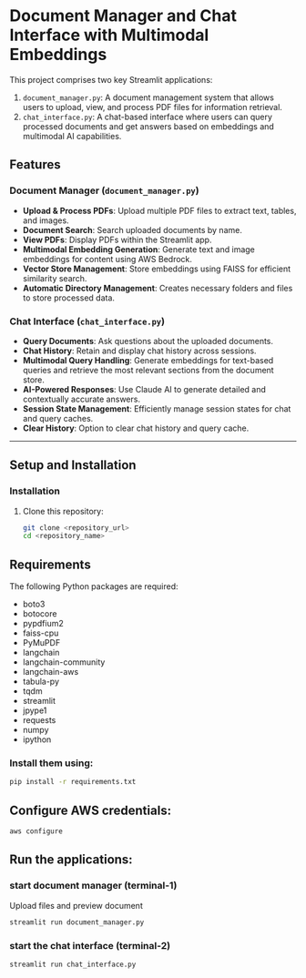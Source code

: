 # Document Manager and Chat Interface with Multimodal Embeddings

This project comprises two key Streamlit applications:
1. `document_manager.py`: A document management system that allows users to upload, view, and process PDF files for information retrieval.
2. `chat_interface.py`: A chat-based interface where users can query processed documents and get answers based on embeddings and multimodal AI capabilities.

## Features

### Document Manager (`document_manager.py`)
- **Upload & Process PDFs**: Upload multiple PDF files to extract text, tables, and images.
- **Document Search**: Search uploaded documents by name.
- **View PDFs**: Display PDFs within the Streamlit app.
- **Multimodal Embedding Generation**: Generate text and image embeddings for content using AWS Bedrock.
- **Vector Store Management**: Store embeddings using FAISS for efficient similarity search.
- **Automatic Directory Management**: Creates necessary folders and files to store processed data.

### Chat Interface (`chat_interface.py`)
- **Query Documents**: Ask questions about the uploaded documents.
- **Chat History**: Retain and display chat history across sessions.
- **Multimodal Query Handling**: Generate embeddings for text-based queries and retrieve the most relevant sections from the document store.
- **AI-Powered Responses**: Use Claude AI to generate detailed and contextually accurate answers.
- **Session State Management**: Efficiently manage session states for chat and query caches.
- **Clear History**: Option to clear chat history and query cache.

---

## Setup and Installation

### Installation
1. Clone this repository:
   ```bash
   git clone <repository_url>
   cd <repository_name>


## Requirements

The following Python packages are required:
- boto3
- botocore
- pypdfium2
- faiss-cpu
- PyMuPDF
- langchain
- langchain-community
- langchain-aws
- tabula-py
- tqdm
- streamlit
- jpype1
- requests
- numpy
- ipython

### Install them using:
```bash
pip install -r requirements.txt
```

## Configure AWS credentials:
```bash
aws configure
```

## Run the applications:

### start document manager (terminal-1)
Upload files and preview document
```bash
streamlit run document_manager.py
```

### start the chat interface (terminal-2)
```bash
streamlit run chat_interface.py
```